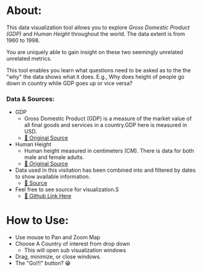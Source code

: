 # About:

This data visualization tool allows you to explore <i>Gross Domestic Product (GDP)</i> and <i>Human Height</i> throughout the world. The data extent is from 1960 to 1998. 

You are uniquely able to gain insight on these two seemingly unrelated unrelated metrics.

This tool enables you learn what questions need to be asked as to the the "why" the data shows what it does. E.g., Why does height of people go down in country while GDP goes up or vice versa?

### Data & Sources:
* GDP
    * Gross Domestic Product (GDP) is a measure of the market value of all final goods and services in a country.GDP here is measured in USD.
    * <a href="#" target="_blank"> 🔗 Original Source </a>
* Human Height
    * Human height measured in centimeters (CM). There is data for both male and female adults.
    * <a href="#" target="_blank"> 🔗 Original Source </a>
* Data used in this visitation has been combined into and filtered by dates to show available information.
    * <a href="#" target="_blank"> 🔗 Source </a>
* Feel free to see source for visualization.S
    * <a href="https://github.com/boardkeystown/CIS568Project" target="_blank"> 🔗 Github Link Here </a>

# How to Use:
* Use mouse to Pan and Zoom Map
* Choose A Country of interest from drop down
    * This will open sub visualization windows
* Drag, minimize, or close windows.
* The "Go!!!" button? 😁